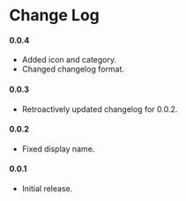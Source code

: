 # Change Log

#### **0.0.4**

- Added icon and category.
- Changed changelog format.

#### **0.0.3**

- Retroactively updated changelog for 0.0.2.

#### **0.0.2**

- Fixed display name.

#### **0.0.1**

- Initial release.